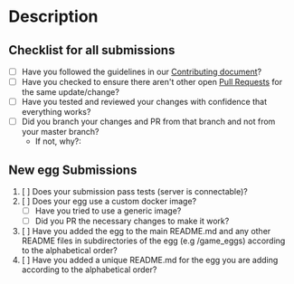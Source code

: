 # Description

<!-- Please explain what is being changed or added as a short overview for this PR. Also, link existing relevant issues if they exist with resolves # -->

## Checklist for all submissions

<!-- insert X into the brackets to mark it as done. You can click preview to make the links appear clickable. -->

* [ ] Have you followed the guidelines in our [Contributing document](https://github.com/parkervcp/eggs/blob/master/CONTRIBUTING.md)?
* [ ] Have you checked to ensure there aren't other open [Pull Requests](../pulls) for the same update/change?
* [ ] Have you tested and reviewed your changes with confidence that everything works?
* [ ] Did you branch your changes and PR from that branch and not from your master branch?
  * If not, why?:

<!-- You can erase the new egg submission template if you're not adding a completely new egg -->

## New egg Submissions

1. [ ] Does your submission pass tests (server is connectable)?
2. [ ] Does your egg use a custom docker image?
    * [ ] Have you tried to use a generic image?
    * [ ] Did you PR the necessary changes to make it work?
3. [ ] Have you added the egg to the main README.md and any other README files in subdirectories of the egg (e.g /game_eggs) according to the alphabetical order?
4. [ ] Have you added a unique README.md for the egg you are adding according to the alphabetical order?
